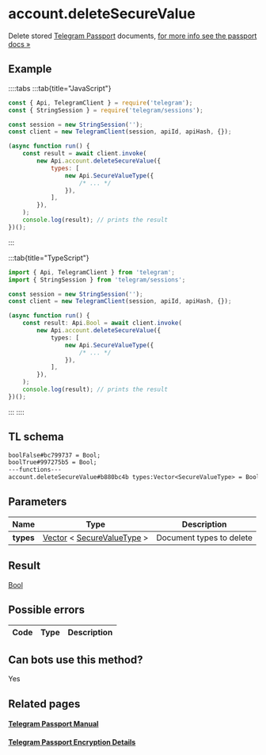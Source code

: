 # account.deleteSecureValue

Delete stored [Telegram Passport](https://core.telegram.org/passport) documents, [for more info see the passport docs »](https://core.telegram.org/passport/encryption#encryption)

## Example

::::tabs
:::tab{title="JavaScript"}

```js
const { Api, TelegramClient } = require('telegram');
const { StringSession } = require('telegram/sessions');

const session = new StringSession('');
const client = new TelegramClient(session, apiId, apiHash, {});

(async function run() {
    const result = await client.invoke(
        new Api.account.deleteSecureValue({
            types: [
                new Api.SecureValueType({
                    /* ... */
                }),
            ],
        }),
    );
    console.log(result); // prints the result
})();
```

:::

:::tab{title="TypeScript"}

```ts
import { Api, TelegramClient } from 'telegram';
import { StringSession } from 'telegram/sessions';

const session = new StringSession('');
const client = new TelegramClient(session, apiId, apiHash, {});

(async function run() {
    const result: Api.Bool = await client.invoke(
        new Api.account.deleteSecureValue({
            types: [
                new Api.SecureValueType({
                    /* ... */
                }),
            ],
        }),
    );
    console.log(result); // prints the result
})();
```

:::
::::

## TL schema

```txt
boolFalse#bc799737 = Bool;
boolTrue#997275b5 = Bool;
---functions---
account.deleteSecureValue#b880bc4b types:Vector<SecureValueType> = Bool;
```

## Parameters

|   Name    | Type                                                                                                                      | Description              |
| :-------: | ------------------------------------------------------------------------------------------------------------------------- | ------------------------ |
| **types** | [Vector](https://core.telegram.org/type/Vector%20t) < [SecureValueType](https://core.telegram.org/type/SecureValueType) > | Document types to delete |

## Result

[Bool](https://core.telegram.org/type/Bool)

## Possible errors

| Code | Type | Description |
| :--: | ---- | ----------- |

## Can bots use this method?

Yes

## Related pages

#### [Telegram Passport Manual](https://core.telegram.org/passport)

#### [Telegram Passport Encryption Details](https://core.telegram.org/passport/encryption)
